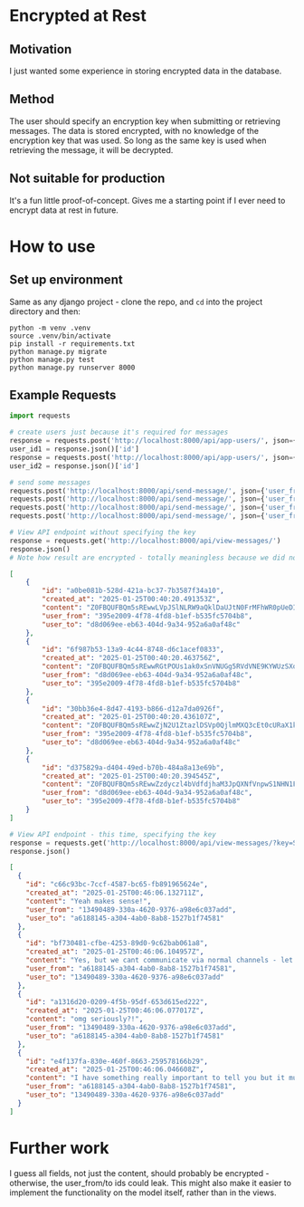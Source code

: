 # Encrypted at Rest

## Motivation

I just wanted some experience in storing encrypted data in the database.

## Method

The user should specify an encryption key when submitting or retrieving messages. The data is stored encrypted, with no knowledge of the encryption key that was used. So long as the same key is used when retrieving the message, it will be decrypted.

## Not suitable for production

It's a fun little proof-of-concept. Gives me a starting point if I ever need to encrypt data at rest in future.

# How to use

## Set up environment

Same as any django project - clone the repo, and `cd` into the project directory and then:

```
python -m venv .venv
source .venv/bin/activate
pip install -r requirements.txt
python manage.py migrate
python manage.py test
python manage.py runserver 8000
```

## Example Requests

```python
import requests

# create users just because it's required for messages
response = requests.post('http://localhost:8000/api/app-users/', json={'name': 'Alfie'})
user_id1 = response.json()['id']
response = requests.post('http://localhost:8000/api/app-users/', json={'name': 'Brenda'})
user_id2 = response.json()['id']

# send some messages
requests.post('http://localhost:8000/api/send-message/', json={'user_from': user_id1, 'user_to': user_id2, 'key': 'SuperSecretKey123', 'content': 'I have something really important to tell you but it must remain private'})
requests.post('http://localhost:8000/api/send-message/', json={'user_from': user_id2, 'user_to': user_id1, 'key': 'SuperSecretKey123', 'content': 'omg seriously?!'})
requests.post('http://localhost:8000/api/send-message/', json={'user_from': user_id1, 'user_to': user_id2, 'key': 'SuperSecretKey123', 'content': 'Yes, but we cant communicate via normal channels - let\'s use the encrypted service'})
requests.post('http://localhost:8000/api/send-message/', json={'user_from': user_id2, 'user_to': user_id1, 'key': 'SuperSecretKey123', 'content': 'Yeah makes sense!'})

# View API endpoint without specifying the key
response = requests.get('http://localhost:8000/api/view-messages/')
response.json()
# Note how result are encrypted - totally meaningless because we did not provide the encryption key
```

```json
[
    {
        "id": "a0be081b-528d-421a-bc37-7b3587f34a10",
        "created_at": "2025-01-25T00:40:20.491353Z",
        "content": "Z0FBQUFBQm5sREwwLVpJSlNLRW9aQklDaUJtN0FrMFhWR0pUeDI0dF9heGR4cU4zSG1QVnBrMTE5UFp3ajhpQkh0UEMyb1dTX2Z3NkpXWDRIYW5GejhDMllKWGNSOUVla2M2MGY3ZFRFc1Nnb2NTX21UWU9IUEE9",
        "user_from": "395e2009-4f78-4fd8-b1ef-b535fc5704b8",
        "user_to": "d8d069ee-eb63-404d-9a34-952a6a0af48c"
    },
    {
        "id": "6f987b53-13a9-4c44-8748-d6c1acef0833",
        "created_at": "2025-01-25T00:40:20.463756Z",
        "content": "Z0FBQUFBQm5sREwwRGtPOUs1ak0xSnVNUGg5RVdVNE9KYWUzSXo4U1dNclZrS3hwRnNablZTXzBYTDl1RjBrbmNLR0lZTzBUYlpnaF9TUEp5d1Q4cXBaMXBSRm5BcEVzamR4VF8tS2I2cmM5d0doZlZURWxXMFpFMFViRFQ1Y0lzQzN3blAxSUxucC1CN0Mxc09Wa3VtU2phWk9LZ0dEQlVOUkZqdzduTWV6YnRsRDhRRHlqOEJNUVdfa3ktVmFrVjdUaDFmUjlXZkNa",
        "user_from": "d8d069ee-eb63-404d-9a34-952a6a0af48c",
        "user_to": "395e2009-4f78-4fd8-b1ef-b535fc5704b8"
    },
    {
        "id": "30bb36e4-8d47-4193-b866-d12a7da0926f",
        "created_at": "2025-01-25T00:40:20.436107Z",
        "content": "Z0FBQUFBQm5sREwwZjN2U1ZtazlDSVp0QjlmMXQ3cEt0cURaX1kwT0doYjU0WGpqRFllcU5yQWtKb2U0ci1LRWNVN292WlpKR3ZTV1VaaXQ0bmdIUlZ3ZDVRdzhZcmxSN2c9PQ==",
        "user_from": "395e2009-4f78-4fd8-b1ef-b535fc5704b8",
        "user_to": "d8d069ee-eb63-404d-9a34-952a6a0af48c"
    },
    {
        "id": "d375829a-d404-49ed-b70b-484a8a13e69b",
        "created_at": "2025-01-25T00:40:20.394545Z",
        "content": "Z0FBQUFBQm5sREwwZzdyczl4bVdfdjhaM3JpQXNfVnpwS1NHN1FRamtWN0gwZWZIZkxWenpNSERTMWJJQ3NBdGk3NXFiM3ZKZlppU3NXX0x5ZkhBeVJPVkt4aDJFRzhNNWpFX1QzVlZQREk4c2FoSVJVbEJ5d01scXhMTzdBbUNXUFFNZ3d6alhRQTUtODJPYXlpV25rY0FKc0dTYVd6N0pYUDlVYjMwUm84bF9peW04eWh5MllrPQ==",
        "user_from": "d8d069ee-eb63-404d-9a34-952a6a0af48c",
        "user_to": "395e2009-4f78-4fd8-b1ef-b535fc5704b8"
    }
]
```

```python
# View API endpoint - this time, specifying the key
response = requests.get('http://localhost:8000/api/view-messages/?key=SuperSecretKey123')
response.json()
```

```json
[
  {
    "id": "c66c93bc-7ccf-4587-bc65-fb891965624e",
    "created_at": "2025-01-25T00:46:06.132711Z",
    "content": "Yeah makes sense!",
    "user_from": "13490489-330a-4620-9376-a98e6c037add",
    "user_to": "a6188145-a304-4ab0-8ab8-1527b1f74581"
  },
  {
    "id": "bf730481-cfbe-4253-89d0-9c62bab061a8",
    "created_at": "2025-01-25T00:46:06.104957Z",
    "content": "Yes, but we cant communicate via normal channels - let's use the encrypted service",
    "user_from": "a6188145-a304-4ab0-8ab8-1527b1f74581",
    "user_to": "13490489-330a-4620-9376-a98e6c037add"
  },
  {
    "id": "a1316d20-0209-4f5b-95df-653d615ed222",
    "created_at": "2025-01-25T00:46:06.077017Z",
    "content": "omg seriously?!",
    "user_from": "13490489-330a-4620-9376-a98e6c037add",
    "user_to": "a6188145-a304-4ab0-8ab8-1527b1f74581"
  },
  {
    "id": "e4f137fa-830e-460f-8663-259578166b29",
    "created_at": "2025-01-25T00:46:06.046608Z",
    "content": "I have something really important to tell you but it must remain private",
    "user_from": "a6188145-a304-4ab0-8ab8-1527b1f74581",
    "user_to": "13490489-330a-4620-9376-a98e6c037add"
  }
]
```

# Further work

I guess all fields, not just the content, should probably be encrypted - otherwise, the user_from/to ids could leak. This might also make it easier to implement the functionality on the model itself, rather than in the views.
